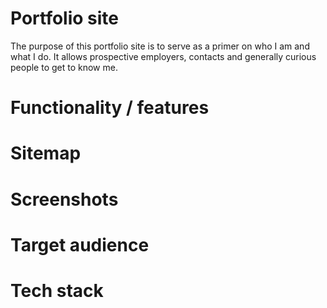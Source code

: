 # Portfolio site

The purpose of this portfolio site is to serve as a primer on who I am and what I do. It allows prospective employers, contacts and generally curious people to get to know me.

# Functionality / features

# Sitemap

# Screenshots

# Target audience

# Tech stack